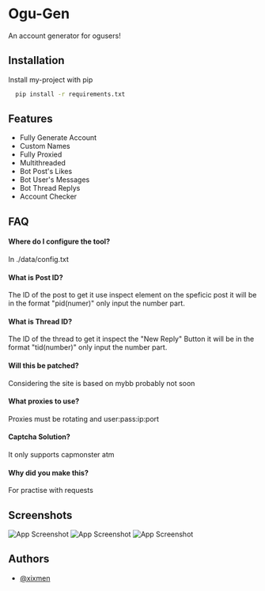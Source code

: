 
# Ogu-Gen

An account generator for ogusers!

## Installation

Install my-project with pip

```bash
  pip install -r requirements.txt
```



## Features

- Fully Generate Account
- Custom Names
- Fully Proxied
- Multithreaded
- Bot Post's Likes
- Bot User's Messages
- Bot Thread Replys
- Account Checker


## FAQ

#### Where do I configure the tool?

In ./data/config.txt

#### What is Post ID?

The ID of the post to get it use inspect element on the speficic post it will be in the format "pid(numer)" only input the number part.

#### What is Thread ID?

The ID of the thread to get it inspect the "New Reply" Button it will be in the format "tid(number)" only input the number part.


#### Will this be patched?

Considering the site is based on mybb probably not soon

#### What proxies to use?

Proxies must be rotating and user:pass:ip:port

#### Captcha Solution?

It only supports capmonster atm

#### Why did you make this?

For practise with requests 

## Screenshots

![App Screenshot](https://file.coffee/u/DD6744bLxPS4nu_7ZK0Uc.png)
![App Screenshot](https://file.coffee/u/JrsjPRiA9XHeWVDy-X6PH.png)
![App Screenshot](https://file.coffee/u/wdXouH2EEPph81CXfFKOT.png)


## Authors

- [@xixmen](https://github.com/xixmen)

